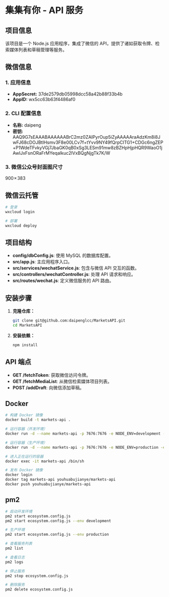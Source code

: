 # 集集有你 - API 服务

## 项目信息

该项目是一个 Node.js 应用程序，集成了微信的 API，提供了诸如获取令牌、检索媒体列表和草稿管理等服务。

## 微信信息

### 1. 应用信息
- **AppSecret:** 37de2579db05998dcc58a42b88f33b4b  
- **AppID:** wx5cc63b63f4486af0  

### 2. CLI 配置信息
- **名称:** daipeng  
- **密钥:** AAQ9G7sEAAABAAAAAABrC2mz0ZAIPyrOup5iZyAAAAAraAdzKm8i8JwFJ68cDOJBtIHsmv3F8e00LCv7f+tYvv9NY49fQrpCITG1+CDGc6ngZEP+P1WdeTFvkyVGj7JbaGK0qB0xSg3LESm91mw8zBZHpHjpHQR9WaoO1jAwIJxFsnORaFrMYeqalkuc2lVxBQgNjgTk7K/W

### 3. 微信公众号封面图尺寸

900 × 383

## 微信云托管

```bash
# 登录
wxcloud login

# 部署
wxcloud deploy  
```

## 项目结构

- **config/dbConfig.js**: 使用 MySQL 的数据库配置。
- **src/app.js**: 主应用程序入口。
- **src/services/wechatService.js**: 包含与微信 API 交互的函数。
- **src/controllers/wechatController.js**: 处理 API 请求和响应。
- **src/routes/wechat.js**: 定义微信服务的 API 路由。

## 安装步骤

1. **克隆仓库：**

   ```bash
   git clone git@github.com:daipenglcc/MarketsAPI.git
   cd MarketsAPI
   ```

2. **安装依赖：**

   ```bash
   npm install
   ```

## API 端点

- **GET /fetchToken**: 获取微信访问令牌。
- **GET /fetchMediaList**: 从微信检索媒体项目列表。
- **POST /addDraft**: 向微信添加草稿。

## Docker

```bash
# 构建 Docker 镜像
docker build -t markets-api .

# 运行容器（开发环境）
docker run -d --name markets-api -p 7676:7676 -e NODE_ENV=development -e PORT=7676 markets-api

# 运行容器（生产环境）
docker run -d --name markets-api -p 7676:7676 -e NODE_ENV=production -e PORT=7676 markets-api

# 进入正在运行的容器
docker exec -it markets-api /bin/sh

# 发布 Docker 镜像
docker login
docker tag markets-api youhuabujianye/markets-api
docker push youhuabujianye/markets-api
```

## pm2
```bash
# 启动开发环境
pm2 start ecosystem.config.js
pm2 start ecosystem.config.js --env development

# 生产环境
pm2 start ecosystem.config.js --env production

# 查看服务列表
pm2 list

# 查看日志
pm2 logs

# 停止服务
pm2 stop ecosystem.config.js

# 删除服务
pm2 delete ecosystem.config.js
```
